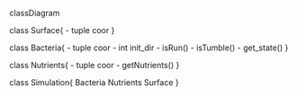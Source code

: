 classDiagram


class Surface{
    - tuple coor
}

class Bacteria{
    - tuple coor
    - int init_dir
    - isRun()
    - isTumble()
    - get_state()
}

class Nutrients{
    - tuple coor
    - getNutrients()
}


class Simulation{
    Bacteria
    Nutrients
    Surface
}
